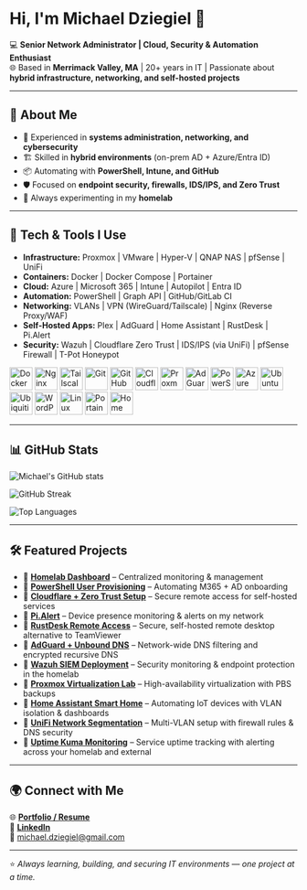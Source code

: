 # Hi, I'm Michael Dziegiel 👋  

💻 **Senior Network Administrator | Cloud, Security & Automation Enthusiast**  
🌐 Based in **Merrimack Valley, MA** | 20+ years in IT | Passionate about **hybrid infrastructure, networking, and self-hosted projects**  

---

## 🚀 About Me
- 🔧 Experienced in **systems administration, networking, and cybersecurity**  
- 🏗️ Skilled in **hybrid environments** (on-prem AD + Azure/Entra ID)  
- 📦 Automating with **PowerShell, Intune, and GitHub**  
- 🛡️ Focused on **endpoint security, firewalls, IDS/IPS, and Zero Trust**  
- 🧪 Always experimenting in my **homelab**  

---

## 🔧 Tech & Tools I Use
- **Infrastructure:** Proxmox | VMware | Hyper-V | QNAP NAS | pfSense | UniFi
- **Containers:** Docker | Docker Compose | Portainer 
- **Cloud:** Azure | Microsoft 365 | Intune | Autopilot | Entra ID  
- **Automation:** PowerShell | Graph API | GitHub/GitLab CI  
- **Networking:** VLANs | VPN (WireGuard/Tailscale) | Nginx (Reverse Proxy/WAF) 
- **Self-Hosted Apps:** Plex | AdGuard | Home Assistant | RustDesk | Pi.Alert  
- **Security:** Wazuh | Cloudflare Zero Trust | IDS/IPS (via UniFi) | pfSense Firewall | T-Pot Honeypot

<p align="left">
  <a href="https://www.docker.com/" title="Docker"><img src="https://cdn.jsdelivr.net/gh/devicons/devicon/icons/docker/docker-original.svg" height="40" alt="Docker"/></a>
  <a href="https://nginx.org/" title="Nginx"><img src="https://cdn.jsdelivr.net/gh/devicons/devicon/icons/nginx/nginx-original.svg" height="40" alt="Nginx"/></a>
  <a href="https://tailscale.com/" title="Tailscale"><img src="https://cdn.simpleicons.org/tailscale/ffffff" height="40" alt="Tailscale"/></a>
  <a href="https://git-scm.com/" title="Git"><img src="https://cdn.jsdelivr.net/gh/devicons/devicon/icons/git/git-original.svg" height="40" alt="Git"/></a>
  <a href="https://github.com/" title="GitHub"><img src="https://cdn.simpleicons.org/github/ffffff" height="40" alt="GitHub"/></a>
  <a href="https://www.cloudflare.com/" title="Cloudflare"><img src="https://cdn.simpleicons.org/cloudflare/F38020" height="40" alt="Cloudflare"/></a>
  <a href="https://www.proxmox.com/" title="Proxmox"><img src="https://cdn.simpleicons.org/proxmox/EE712E" height="40" alt="Proxmox"/></a>
  <a href="https://adguard.com/" title="AdGuard"><img src="https://cdn.simpleicons.org/adguard/66B574" height="40" alt="AdGuard"/></a>
  <a href="https://www.microsoft.com/powershell" title="PowerShell"><img src="https://cdn.jsdelivr.net/gh/devicons/devicon/icons/powershell/powershell-original.svg" height="40" alt="PowerShell"/></a>
  <a href="https://azure.microsoft.com/" title="Azure"><img src="https://cdn.jsdelivr.net/gh/devicons/devicon/icons/azure/azure-original.svg" height="40" alt="Azure"/></a>
  <a href="https://ubuntu.com/" title="Ubuntu"><img src="https://cdn.simpleicons.org/ubuntu/E95420" height="40" alt="Ubuntu"/></a>
  <a href="https://www.ui.com/" title="UniFi (Ubiquiti)"><img src="https://cdn.simpleicons.org/ubiquiti/0598D6" height="40" alt="Ubiquiti/UniFi"/></a>
  <a href="https://wordpress.org/" title="WordPress"><img src="https://cdn.jsdelivr.net/gh/devicons/devicon/icons/wordpress/wordpress-plain.svg" height="40" alt="WordPress"/></a>
  <a href="https://www.linux.org/" title="Linux"><img src="https://cdn.jsdelivr.net/gh/devicons/devicon/icons/linux/linux-original.svg" height="40" alt="Linux"/></a>
  <a href="https://www.portainer.io/" title="Portainer"><img src="https://cdn.simpleicons.org/portainer/13BEF9" height="40" alt="Portainer"/></a>
  <a href="https://www.home-assistant.io/" title="Home Assistant"><img src="https://cdn.simpleicons.org/homeassistant/41BDF5" height="40" alt="Home Assistant"/></a>
</p>

---

## 📊 GitHub Stats

![Michael's GitHub stats](https://github-readme-stats.vercel.app/api?username=mdziegiel&show_icons=true&theme=tokyonight)

![GitHub Streak](https://streak-stats.vercel.app?user=mdziegiel&theme=tokyonight)

![Top Languages](https://github-readme-stats.vercel.app/api/top-langs/?username=mdziegiel&layout=compact&theme=tokyonight&langs_count=6&hide=html)

---

## 🛠️ Featured Projects
- 🔹 [**Homelab Dashboard**](https://github.com/mrdtech) – Centralized monitoring & management  
- 🔹 [**PowerShell User Provisioning**](https://github.com/mrdtech) – Automating M365 + AD onboarding  
- 🔹 [**Cloudflare + Zero Trust Setup**](https://github.com/mrdtech) – Secure remote access for self-hosted services  
- 🔹 [**Pi.Alert**](https://github.com/mrdtech) – Device presence monitoring & alerts on my network  
- 🔹 [**RustDesk Remote Access**](https://github.com/mrdtech) – Secure, self-hosted remote desktop alternative to TeamViewer  
- 🔹 [**AdGuard + Unbound DNS**](https://github.com/mrdtech) – Network-wide DNS filtering and encrypted recursive DNS  
- 🔹 [**Wazuh SIEM Deployment**](https://github.com/mrdtech) – Security monitoring & endpoint protection in the homelab  
- 🔹 [**Proxmox Virtualization Lab**](https://github.com/mrdtech) – High-availability virtualization with PBS backups  
- 🔹 [**Home Assistant Smart Home**](https://github.com/mrdtech) – Automating IoT devices with VLAN isolation & dashboards  
- 🔹 [**UniFi Network Segmentation**](https://github.com/mrdtech) – Multi-VLAN setup with firewall rules & DNS security
- 🔹 [**Uptime Kuma Monitoring**](https://github.com/mrdtech) – Service uptime tracking with alerting across your homelab and external
 
---

## 🌍 Connect with Me
🌐 [**Portfolio / Resume**](https://mrdtech.me)  
💼 [**LinkedIn**](https://www.linkedin.com/in/michaeldziegiel)  
📧 michael.dziegiel@gmail.com  

---

⭐ *Always learning, building, and securing IT environments — one project at a time.*
